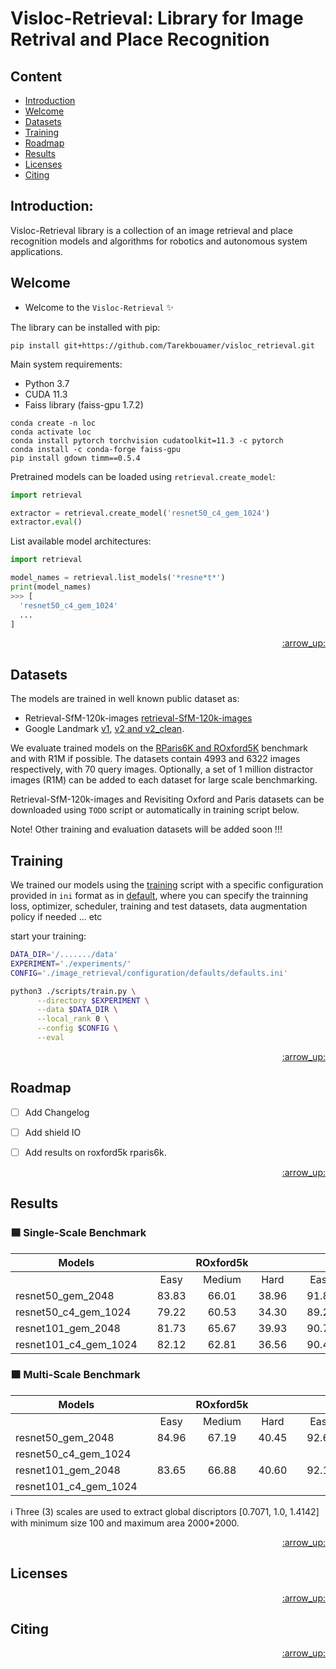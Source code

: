 # Visloc-Retrieval: Library for Image Retrival and Place Recognition

## Content
- [Introduction](#introduction)
- [Welcome](#welcome)
- [Datasets](#datasets)
- [Training](#training)
- [Roadmap](#roadmap)
- [Results](#results)
- [Licenses](#licenses)
- [Citing](#citing)

## Introduction:

Visloc-Retrieval library is a collection of an image retrieval and place recognition models and algorithms for robotics and autonomous system applications.

## Welcome

* Welcome to the `Visloc-Retrieval` :sparkles:

The library can be installed with pip:

```
pip install git+https://github.com/Tarekbouamer/visloc_retrieval.git
```

Main system requirements:
  * Python 3.7
  * CUDA 11.3
  * Faiss library (faiss-gpu 1.7.2)

```
conda create -n loc
conda activate loc
conda install pytorch torchvision cudatoolkit=11.3 -c pytorch
conda install -c conda-forge faiss-gpu 
pip install gdown timm==0.5.4
```

Pretrained models can be loaded using `retrieval.create_model`:

```python
import retrieval

extractor = retrieval.create_model('resnet50_c4_gem_1024')
extractor.eval()
```

List available model architectures:
```python
import retrieval

model_names = retrieval.list_models('*resne*t*')
print(model_names)
>>> [
  'resnet50_c4_gem_1024'
  ...
]
```

<p align="right"><a href="#content">:arrow_up:</a></p>

## Datasets
The models are trained in well known public dataset as:
 * Retrieval-SfM-120k-images [retrieval-SfM-120k-images](http://cmp.felk.cvut.cz/cnnimageretrieval/) 
 * Google Landmark [v1](https://www.kaggle.com/datasets/google/google-landmarks-dataset), [v2 and v2_clean](https://github.com/cvdfoundation/google-landmark). 

We evaluate trained models on the [RParis6K and ROxford5K](https://github.com/filipradenovic/revisitop) benchmark and with R1M if possible. The datasets contain 4993 and 6322 images respectively, with 70 query images. Optionally, a set of 1 million distractor images (R1M) can be added to each dataset for large scale benchmarking.

Retrieval-SfM-120k-images and Revisiting Oxford and Paris datasets can be downloaded using `TODO` script or automatically in training script below.

 Note! Other training and evaluation datasets will be added soon !!!




## Training
We trained our models using the [training](scripts/train.py) script with a specific configuration provided in `ini` format as in [default](retrieval/configuration/defaults/default.ini), where you can specify the trainning loss, optimizer, scheduler, training and test datasets, data augmentation policy if needed ... etc

start your training:

```sh
DATA_DIR='/......./data'
EXPERIMENT='./experiments/'
CONFIG='./image_retrieval/configuration/defaults/defaults.ini'

python3 ./scripts/train.py \
      --directory $EXPERIMENT \
      --data $DATA_DIR \
      --local_rank 0 \
      --config $CONFIG \
      --eval 

```
<p align="right"><a href="#content">:arrow_up:</a></p>

## Roadmap

- [ ] Add Changelog
- [ ] Add shield IO
- [ ] Add results on roxford5k rparis6k.


<p align="right"><a href="#content">:arrow_up:</a></p>

## Results

### :blue_square: Single-Scale Benchmark

  | Models               | |     | ROxford5k |     | |     | RParis6k |      |
  |----------------------|-|:-----:|:-----:|:-----:|-|:-----:|:-----:|:-----:|
  |                      | | Easy  | Medium| Hard  | | Easy  | Medium| Hard  |
  | resnet50_gem_2048    | | 83.83 | 66.01 | 38.96 | | 91.83 | 77.16 | 55.82 |
  | resnet50_c4_gem_1024 | | 79.22 | 60.53 | 34.30 | | 89.24 | 71.77 | 49.14 |
  | resnet101_gem_2048   | | 81.73 | 65.67 | 39.93 | | 90.79 | 74.85 | 52.67 |
  | resnet101_c4_gem_1024| | 82.12 | 62.81 | 36.56 | | 90.44 | 74.64 | 52.67 |

### :orange_square: Multi-Scale Benchmark

  | Models               | |     | ROxford5k |     | |     | RParis6k |      |
  |----------------------|-|:-----:|:-----:|:-----:|-|:-----:|:-----:|:-----:|
  |                      | | Easy  | Medium| Hard  | | Easy  | Medium| Hard  |
  | resnet50_gem_2048    | | 84.96 | 67.19 | 40.45 | | 92.67 | 78.39 | 57.84 |
  | resnet50_c4_gem_1024 | |       |       |       | |       |       |       |
  | resnet101_gem_2048   | | 83.65 | 66.88 | 40.60 | | 92.11 | 76.63 | 55.11 |
  | resnet101_c4_gem_1024| |       |       |       | |       |       |       |

  :information_source: Three (3) scales are used to extract global discriptors [0.7071, 1.0, 1.4142] with minimum size 100 and maximum area 2000*2000.

<p align="right"><a href="#content">:arrow_up:</a></p>






## Licenses

<p align="right"><a href="#content">:arrow_up:</a></p>

## Citing

<p align="right"><a href="#content">:arrow_up:</a></p>
